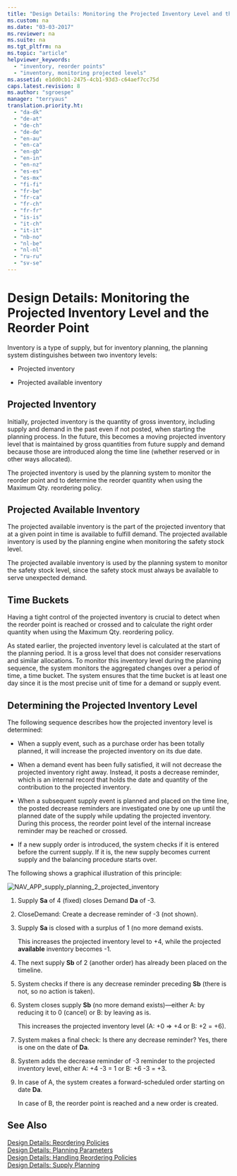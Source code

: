 ```yaml
---
title: "Design Details: Monitoring the Projected Inventory Level and the Reorder Point"
ms.custom: na
ms.date: "03-03-2017"
ms.reviewer: na
ms.suite: na
ms.tgt_pltfrm: na
ms.topic: "article"
helpviewer_keywords: 
  - "inventory, reorder points"
  - "inventory, monitoring projected levels"
ms.assetid: e1dd0cb1-2475-4cb1-93d3-c64aef7cc75d
caps.latest.revision: 8
ms.author: "sgroespe"
manager: "terryaus"
translation.priority.ht: 
  - "da-dk"
  - "de-at"
  - "de-ch"
  - "de-de"
  - "en-au"
  - "en-ca"
  - "en-gb"
  - "en-in"
  - "en-nz"
  - "es-es"
  - "es-mx"
  - "fi-fi"
  - "fr-be"
  - "fr-ca"
  - "fr-ch"
  - "fr-fr"
  - "is-is"
  - "it-ch"
  - "it-it"
  - "nb-no"
  - "nl-be"
  - "nl-nl"
  - "ru-ru"
  - "sv-se"
---
```

# Design Details: Monitoring the Projected Inventory Level and the Reorder Point
Inventory is a type of supply, but for inventory planning, the planning system distinguishes between two inventory levels:  
  
-   Projected inventory  
  
-   Projected available inventory  
  
## Projected Inventory  
 Initially, projected inventory is the quantity of gross inventory, including supply and demand in the past even if not posted, when starting the planning process. In the future, this becomes a moving projected inventory level that is maintained by gross quantities from future supply and demand because those are introduced along the time line \(whether reserved or in other ways allocated\).  
  
 The projected inventory is used by the planning system to monitor the reorder point and to determine the reorder quantity when using the Maximum Qty. reordering policy.  
  
## Projected Available Inventory  
 The projected available inventory is the part of the projected inventory that at a given point in time is available to fulfill demand. The projected available inventory is used by the planning engine when monitoring the safety stock level.  
  
 The projected available inventory is used by the planning system to monitor the safety stock level, since the safety stock must always be available to serve unexpected demand.  
  
## Time Buckets  
 Having a tight control of the projected inventory is crucial to detect when the reorder point is reached or crossed and to calculate the right order quantity when using the Maximum Qty. reordering policy.  
  
 As stated earlier, the projected inventory level is calculated at the start of the planning period. It is a gross level that does not consider reservations and similar allocations. To monitor this inventory level during the planning sequence, the system monitors the aggregated changes over a period of time, a time bucket. The system ensures that the time bucket is at least one day since it is the most precise unit of time for a demand or supply event.  
  
## Determining the Projected Inventory Level  
 The following sequence describes how the projected inventory level is determined:  
  
-   When a supply event, such as a purchase order has been totally planned, it will increase the projected inventory on its due date.  
  
-   When a demand event has been fully satisfied, it will not decrease the projected inventory right away. Instead, it posts a decrease reminder, which is an internal record that holds the date and quantity of the contribution to the projected inventory.  
  
-   When a subsequent supply event is planned and placed on the time line, the posted decrease reminders are investigated one by one up until the planned date of the supply while updating the projected inventory. During this process, the reorder point level of the internal increase reminder may be reached or crossed.  
  
-   If a new supply order is introduced, the system checks if it is entered before the current supply. If it is, the new supply becomes current supply and the balancing procedure starts over.  
  
 The following shows a graphical illustration of this principle:  
  
 ![](../ApplicationDesign/media/nav_app_supply_planning_2_projected_inventory.png "NAV\_APP\_supply\_planning\_2\_projected\_inventory")  
  
1.  Supply **Sa** of 4 \(fixed\) closes Demand **Da** of \-3.  
  
2.  CloseDemand: Create a decrease reminder of \-3 \(not shown\).  
  
3.  Supply **Sa** is closed with a surplus of 1 \(no more demand exists.  
  
     This increases the projected inventory level to \+4, while the projected **available** inventory becomes \-1.  
  
4.  The next supply **Sb** of 2 \(another order\) has already been placed on the timeline.  
  
5.  System checks if there is any decrease reminder preceding **Sb** \(there is not, so no action is taken\).  
  
6.  System closes supply **Sb** \(no more demand exists\)—either A: by reducing it to 0 \(cancel\) or B: by leaving as is.  
  
     This increases the projected inventory level \(A: \+0 \=\> \+4 or B: \+2 \= \+6\).  
  
7.  System makes a final check: Is there any decrease reminder? Yes, there is one on the date of **Da**.  
  
8.  System adds the decrease reminder of \-3 reminder to the projected inventory level, either A: \+4 \-3 \= 1 or B: \+6 \-3 \= \+3.  
  
9. In case of A, the system creates a forward\-scheduled order starting on date **Da**.  
  
     In case of B, the reorder point is reached and a new order is created.  
  
## See Also  
 [Design Details: Reordering Policies](../ApplicationDesign/design-details-reordering-policies.md)   
 [Design Details: Planning Parameters](../ApplicationDesign/design-details-planning-parameters.md)   
 [Design Details: Handling Reordering Policies](../ApplicationDesign/design-details-handling-reordering-policies.md)   
 [Design Details: Supply Planning](../ApplicationDesign/design-details-supply-planning.md)